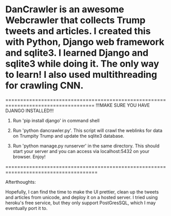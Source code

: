 # DanCrawler is an awesome Webcrawler that collects Trump tweets and articles. I created this with Python, Django web framework and sqlite3. I learned Django and sqlite3 while doing it. The only way to learn! I also used multithreading for crawling CNN. 

====================================================================================
!!!MAKE SURE YOU HAVE DJANGO INSTALLED!!!

1. Run 'pip install django' in command shell

2. Run 'python dancrawler.py'. This script will crawl the weblinks for data on Trumpity Trump and update the sqlite3 database.

3. Run 'python manage.py runserver' in the same directory. This should start your server and you can access via localhost:5432 on your browser. Enjoy!

=====================================================================================

Afterthoughts:

Hopefully, I can find the time to make the UI prettier, clean up the tweets and articles from unicode, and deploy it on a hosted server. I tried using heroku's free service, but they only support PostGresSQL, which I may eventually port it to.